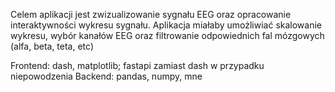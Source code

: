 Celem aplikacji jest zwizualizowanie sygnału EEG oraz opracowanie interaktywności wykresu sygnału. Aplikacja miałaby umożliwiać skalowanie wykresu, wybór kanałów EEG oraz filtrowanie odpowiednich fal mózgowych (alfa, beta, teta, etc)

Frontend: dash, matplotlib; fastapi zamiast dash w przypadku niepowodzenia 
Backend: pandas, numpy, mne

